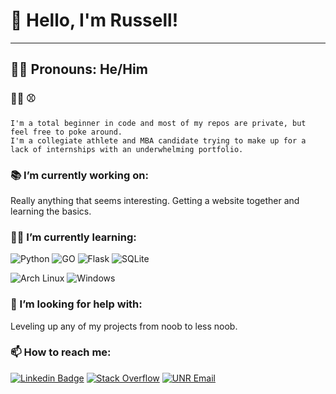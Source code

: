 # :cowboy_hat_face: Hello, I'm Russell!
---  
## 🧙‍♂️ Pronouns: He/Him

### :man_student: :baseball:  
    I'm a total beginner in code and most of my repos are private, but feel free to poke around.  
    I'm a collegiate athlete and MBA candidate trying to make up for a lack of internships with an underwhelming portfolio.

### 📚 I’m currently working on:  
Really anything that seems interesting. Getting a website together and learning the basics.   
### 👨‍🏫 I’m currently learning:  
![Python](https://img.shields.io/badge/Python-14354C?style=flat&logo=python&logoColor=white)
![GO](https://img.shields.io/badge/Go-00ADD8?style=flat&logo=go&logoColor=white)
![Flask](https://img.shields.io/badge/Flask-000000?style=flat&logo=flask&logoColor=white)
![SQLite](https://img.shields.io/badge/SQLite-003B57?style=flat&logo=sqlite&logoColor=white)  

![Arch Linux](https://img.shields.io/badge/Arch_Linux-1793D1?style=flat&logo=arch-linux&logoColor=white)
![Windows](https://img.shields.io/badge/Windows-0078D6?style=flat&logo=windows&logoColor=white)  

### 🙏 I’m looking for help with:  
Leveling up any of my projects from noob to less noob.

### 📫 How to reach me:
[![Linkedin Badge](https://img.shields.io/badge/-LinkedIn-blue?style=flat&logo=Linkedin&logoColor=white&link=https://www.linkedin.com/in/russellwhicks/)](https://www.linkedin.com/in/russellwhicks/)
[![Stack Overflow](https://img.shields.io/badge/-Stack%20Overflow-222222?logo=stack-overflow&link=https://stackoverflow.com/users/25044650/rusbus)](https://stackoverflow.com/users/25044650/rusbus)
[![UNR Email](https://img.shields.io/badge/Outlook-0078D4?style=flat&logo=microsoft-outlook&logoColor=white&link=mailto:russellh@unr.edu)](mailto:russellh@unr.edu)  
